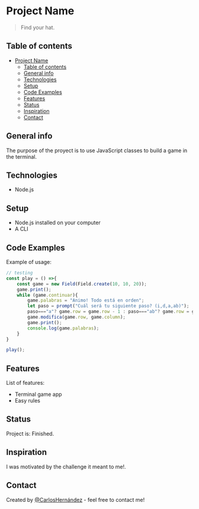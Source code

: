 # Project Name

> Find your hat.

## Table of contents

- [Project Name](#project-name)
  - [Table of contents](#table-of-contents)
  - [General info](#general-info)
  - [Technologies](#technologies)
  - [Setup](#setup)
  - [Code Examples](#code-examples)
  - [Features](#features)
  - [Status](#status)
  - [Inspiration](#inspiration)
  - [Contact](#contact)

## General info

The purpose of the proyect is to use JavaScript classes to build a game in the terminal.

## Technologies

- Node.js

## Setup

- Node.js installed on your computer
- A CLI

## Code Examples

Example of usage:

```javascript
// testing
const play = () =>{
    const game = new Field(Field.create(10, 10, 20));
    game.print();
    while (game.continuar){
        game.palabras = "Animo! Todo está en orden";
        let paso = prompt("Cuál será tu siguiente paso? (i,d,a,ab)");
        paso==="a"? game.row = game.row - 1 : paso==="ab"? game.row = game.row + 1 : paso==="d"? game.column = game.column + 1 : paso==="i"? game.column = game.column - 1 : game.palabras = "la dirección ingresada no es valida, intenta con i(izquierda), d(derecha), a(arriba), o ab(abajo)";
        game.modifica(game.row, game.column);
        game.print();
        console.log(game.palabras);
    }
}

play();
```

## Features

List of features:

- Terminal game app
- Easy rules

## Status

Project is: Finished.

## Inspiration

I was motivated by the challenge it meant to me!.

## Contact

Created by [@CarlosHernández](https://linkedin.com/in/carlos-manuel-hernández-consuegra-42975a189) - feel free to contact me!
